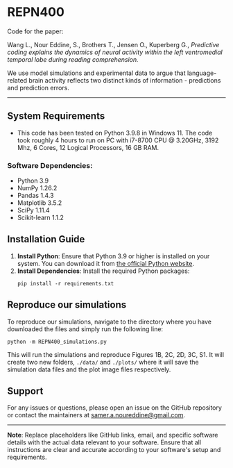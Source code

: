 # REPN400
Code for the paper:

Wang L., Nour Eddine, S., Brothers T., Jensen O., Kuperberg G., _Predictive coding explains the dynamics of neural activity within the left ventromedial temporal lobe during reading comprehension._

We use model simulations and experimental data to argue that language-related brain activity reflects two distinct kinds of information - predictions and prediction errors.

---

## System Requirements

- This code has been tested on Python 3.9.8 in Windows 11. The code took roughly 4 hours to run on PC with i7-8700 CPU @ 3.20GHz, 3192 Mhz, 6 Cores, 12 Logical Processors, 16 GB RAM.

### Software Dependencies:
- Python 3.9
- NumPy 1.26.2
- Pandas 1.4.3
- Matplotlib 3.5.2
- SciPy 1.11.4
- Scikit-learn 1.1.2

## Installation Guide
1. **Install Python**: Ensure that Python 3.9 or higher is installed on your system. You can download it from [the official Python website](https://www.python.org/downloads/).
2. **Install Dependencies**: Install the required Python packages:
   ```
   pip install -r requirements.txt
   ```

## Reproduce our simulations
To reproduce our simulations, navigate to the directory where you have downloaded the files and simply run the following line:
   ```
   python -m REPN400_simulations.py
   ```
   This will run the simulations and reproduce Figures 1B, 2C, 2D, 3C, S1. It will create two new folders, `./data/` and `./plots/` where it will save the simulation data files and the plot image files respectively.

## Support
For any issues or questions, please open an issue on the GitHub repository or contact the maintainers at [samer.a.noureddine@gmail.com](mailto:samer.a.noureddine@gmail.com).

---

**Note**: Replace placeholders like GitHub links, email, and specific software details with the actual data relevant to your software. Ensure that all instructions are clear and accurate according to your software's setup and requirements.

